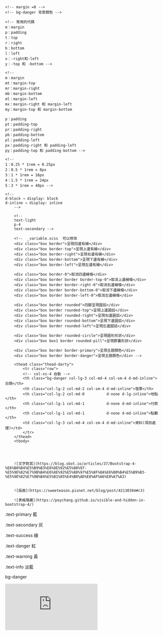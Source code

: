 

   <!-- table-hover 移動效果 -->
    <!-- margin =0 -->
    <!-- bg-danger 背景顏色 -->

    <!-- 常用的代碼
    m：margin
    p：padding
    t：top
    r：right
    b：bottom
    l：left
    x：-right和-left
    y：-top 和 -bottom -->

    <!-- 
    m：margin
    mt：margin-top
    mr：margin-right
    mb：margin-bottom
    ml：margin-left
    mx：margin-right 和 margin-left
    my：margin-top 和 margin-bottom

    p：padding
    pt：padding-top
    pr：padding-right
    pb：padding-bottom
    pl：padding-left
    px：padding-right 和 padding-left
    py：padding-top 和 padding-bottom -->
    
    <!-- 
    1：0.25 * 1rem = 0.25px
    2：0.5 * 1rem = 8px
    3：1 * 1rem = 16px
    4：1.5 * 1rem = 24px
    5：3 * 1rem = 48px -->

    <!-- 
    d-block → display: block
    d-inline → display: inline
        -->

        <!-- 
        text-light
        p-4 
        text-secondary -->

        <!--  _variable.scss  可以修改 
        <div class="box border">呈現四邊有線</div>
        <div class="box border-top">呈現上邊有線</div>
        <div class="box border-right">呈現右邊有線</div>
        <div class="box border-bottom">呈現下邊有線</div>
        <div class="box border-left">呈現左邊有線</div>

        <div class="box border-0">取消四邊線條</div>
        <div class="box border border border-top-0">取消上邊線條</div>
        <div class="box border border-right-0">取消右邊線條</div>
        <div class="box border border-bottom-0">取消下邊線條</div>
        <div class="box border border-left-0">取消左邊線條</div>

        <div class="box border rounded">四腳呈現圓弧</div>
        <div class="box border rounded-top">呈現上邊圓弧</div>
        <div class="box border rounded-right">呈現右邊圓弧</div>
        <div class="box border rounded-bottom">呈現下邊圓弧</div>
        <div class="box border rounded-left">呈現左邊圓弧</div>

        <div class="box border rounded-circle">呈現圓形形狀</div>
        <div class="box box1 border rounded-pill">呈現膠囊形狀</div>

        <div class="box border border-primary">呈現主題顏色</div>
        <div class="box border border-danger">呈現主題顏色</div> -->

        <thead class="thead-darty">
            <tr class="row">
            <!-- col-xs-4 自動 -->
            <th class="bg-danger col-lg-3 col-md-4 col-sm-4 d-md-inline">日期</th>
            <th class="col-lg-2 col-md-2 col-sm-4 d-md-inline">發票</th>
            <th class="col-lg-2 col-md-0          d-none d-lg-inline">地點</th>
            <th class="col-lg-1 col-md-1          d-none d-md-inline">付款</th>
            <th class="col-lg-1 col-md-1          d-none d-md-inline">點數</th>
            <td class="col-lg-3 col-md-4 col-sm-4 d-md-inline">資料(項目處理)</td>
            </tr>
        </thead>
        <tbody>




        ![文字對其](https://blog.sbot.io/articles/37/Bootstrap-4-%E6%B0%B4%E5%B9%B3%E6%8E%92%E5%88%97-%E5%9E%82%E7%9B%B4%E6%8E%92%E5%88%97%E5%8F%8A%E6%B0%B4%E5%B9%B3-%E5%9E%82%E7%9B%B4%E5%B1%85%E4%B8%AD%E8%AF%A6%E8%A7%A3)


        ![版面](https://sweeteason.pixnet.net/blog/post/42130394#c3)

        ![表格隱藏](https://poychang.github.io/visible-and-hidden-in-bootstrap-4/)


.text-primary
藍

.text-secondary
灰

.text-success
綠

.text-danger
紅

.text-warning
黃

.text-info
淡藍


bg-danger 

![背景顏色](https://code.z01.com/v4/utilities/colors.html)